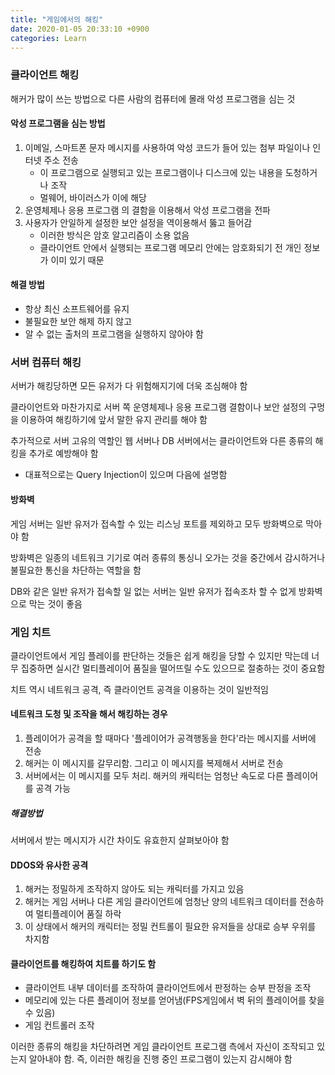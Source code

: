```yaml
---
title: "게임에서의 해킹"
date: 2020-01-05 20:33:10 +0900
categories: Learn
---
```


### 클라이언트 해킹

해커가 많이 쓰는 방법으로 다른 사람의 컴퓨터에 몰래 악성 프로그램을 심는 것

#### 악성 프로그램을 심는 방법

1. 이메일, 스마트폰 문자 메시지를 사용하여 악성 코드가 들어 있는 첨부 파일이나 인터넷 주소 전송
    * 이 프로그램으로 실행되고 있는 프로그램이나 디스크에 있는 내용을 도청하거나 조작
    * 멀웨어, 바이러스가 이에 해당
2. 운영체제나 응용 프로그램 의 결함을 이용해서 악성 프로그램을 전파
3. 사용자가 안일하게 설정한 보안 설정을 역이용해서 뚫고 들어감
    * 이러한 방식은 암호 알고리즘이 소용 없음    
    * 클라이언트 안에서 실행되는 프로그램 메모리 안에는 암호화되기 전 개인 정보가 이미 있기 때문

#### 해결 방법

- 항상 최신 소프트웨어를 유지
- 불필요한 보안 해제 하지 않고
- 알 수 없는 출처의 프로그램을 실행하지 않아야 함

### 서버 컴퓨터 해킹

 서버가 해킹당하면 모든 유저가 다 위험해지기에 더욱 조심해야 함

 클라이언트와 마찬가지로 서버 쪽 운영체제나 응용 프로그램 결함이나 보안 설정의 구멍을 이용하여 해킹하기에 앞서 말한 유지 관리를 해야 함

 추가적으로 서버 고유의 역할인 웹 서버나 DB 서버에서는 클라이언트와 다른 종류의 해킹을 추가로 예방해야 함
 * 대표적으로는 Query Injection이 있으며 다음에 설명함

#### 방화벽

 게임 서버는 일반 유저가 접속할 수 있는 리스닝 포트를 제외하고 모두 방화벽으로 막아야 함

 방화벽은 일종의 네트워크 기기로 여러 종류의 통싱니 오가는 것을 중간에서 감시하거나 불필요한 통신을 차단하는 역할을 함

 DB와 같은 일반 유저가 접속할 일 없는 서버는 일반 유저가 접속조차 할 수 없게 방화벽으로 막는 것이 좋음

### 게임 치트

 클라이언트에서 게임 플레이를 판단하는 것들은 쉽게 해킹을 당할 수 있지만 막는데 너무 집중하면 실시간 멀티플레이어 품질을 떨어뜨릴 수도 있으므로 절충하는 것이 중요함

 치트 역시 네트워크 공격, 즉 클라이언트 공격을 이용하는 것이 일반적임

#### 네트워크 도청 및 조작을 해서 해킹하는 경우
1. 플레이어가 공격을 할 때마다 '플레이어가 공격행동을 한다'라는 메시지를 서버에 전송
2. 해커는 이 메시지를 갈무리함. 그리고 이 메시지를 복제해서 서버로 전송
3. 서버에서는 이 메시지를 모두 처리. 해커의 캐릭터는 엄청난 속도로 다른 플레이어를 공격 가능

##### 해결방법
 서버에서 받는 메시지가 시간 차이도 유효한지 살펴보아야 함

#### DDOS와 유사한 공격
1. 해커는 정밀하게 조작하지 않아도 되는 캐릭터를 가지고 있음
2. 해커는 게임 서버나 다른 게임 클라이언트에 엄청난 양의 네트워크 데이터를 전송하여 멀티플레이어 품질 하락
3. 이 상태에서 해커의 캐릭터는 정밀 컨트롤이 필요한 유저들을 상대로 승부 우위를 차지함

#### 클라이언트를 해킹하여 치트를 하기도 함
- 클라이언트 내부 데이터를 조작하여 클라이언트에서 판정하는 승부 판정을 조작
- 메모리에 있는 다른 플레이어 정보를 얻어냄(FPS게임에서 벽 뒤의 플레이어를 찾을 수 있음)
- 게임 컨트롤러 조작

 이러한 종류의 해킹을 차단하려면 게임 클라이언트 프로그램 측에서 자신이 조작되고 있는지 알아내야 함. 즉, 이러한 해킹을 진행 중인 프로그램이 있는지 감시해야 함